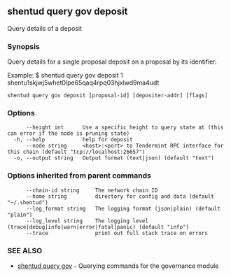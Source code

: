 ## shentud query gov deposit

Query details of a deposit

### Synopsis

Query details for a single proposal deposit on a proposal by its identifier.

Example:
$ shentud query gov deposit 1 shentu1skjwj5whet0lpe65qaq4rpq03hjxlwd9ma4udt

```
shentud query gov deposit [proposal-id] [depositer-addr] [flags]
```

### Options

```
      --height int      Use a specific height to query state at (this can error if the node is pruning state)
  -h, --help            help for deposit
      --node string     <host>:<port> to Tendermint RPC interface for this chain (default "tcp://localhost:26657")
  -o, --output string   Output format (text|json) (default "text")
```

### Options inherited from parent commands

```
      --chain-id string     The network chain ID
      --home string         directory for config and data (default "~/.shentud")
      --log_format string   The logging format (json|plain) (default "plain")
      --log_level string    The logging level (trace|debug|info|warn|error|fatal|panic) (default "info")
      --trace               print out full stack trace on errors
```

### SEE ALSO

* [shentud query gov](shentud_query_gov.md)	 - Querying commands for the governance module


